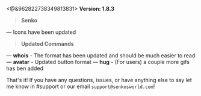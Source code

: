 <@&962822738349813831> **Version: 1.8.3**

> **Senko**

— Icons have been updated

> **Updated Commands**

— **whois** - The format has been updated and should be much easier to read
— **avatar** - Updated button format
— **hug** - (For users) a couple more gifs has ben added


That's it! If you have any questions, issues, or have anything else to say let me know in #support or our email `support@senkosworld.com`!